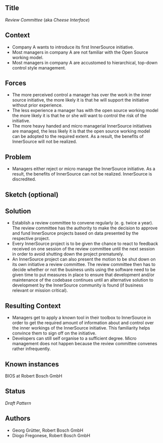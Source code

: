 ## Title

_Review Committee_ (aka _Cheese Interface_)

## Context

- Company A wants to introduce its first InnerSource initiative.
- Most managers in company A are not familiar with the Open Source working model.
- Most managers in company A are accustomed to hierarchical, top-down control style management.

## Forces

 - The more perceived control a manager has over the work in the inner source
   initiative, the more likely it is that he will support the initiative
   without prior experience. 
 - The less experience a manager has with the open source working model the
   more likely it is that he or she will want to control the risk of the
   initiative.
 - The more heavy handed and micro managerial InnerSource initiatives are
   managed, the less likely it is that the open source working model can be
   adopted to the required extent. As a result, the benefits of InnerSource
   will not be realized.

## Problem

- Managers either reject or micro manage the InnerSource initiative. As a
  result, the benefits of InnerSource can not be realized. InnerSource is
  discredited.

## Sketch (optional)

## Solution

- Establish a review committee to convene regularly (e. g. twice a year). The
  review committee has the authority to make the decision to approve and fund
  InnerSource projects based on data presented by the respective project.
- Every InnerSource project is to be given the chance to react to feedback
  received on one session of the review committee until the next session in
  order to avoid shutting down the project prematurely. 
- An InnerSource project can also present the motion to be shut down on its own
  initiative a review committee. The review committee then has to decide
  whether or not the business units using the software need to be given time to
  put measures in place to ensure that development and/or maintenance of the
  codebase continues until an alternative solution to development by the
  InnerSource community is found (if business relevant or mission critical).

## Resulting Context

- Managers get to apply a known tool in their toolbox to InnerSource in order
  to get the required amount of information about and control over the inner
  workings of the InnerSource initiative. This familiarity helps convince them
  to sign off on the initiative.
- Developers can still self organise to a sufficient degree. Micro management
  does not happen because the review committee convenes rather infrequently.

## Known instances

BIOS at Robert Bosch GmbH

## Status

_Draft Pattern_

## Authors

- Georg Grütter, Robert Bosch GmbH
- Diogo Fregonese, Robert Bosch GmbH
